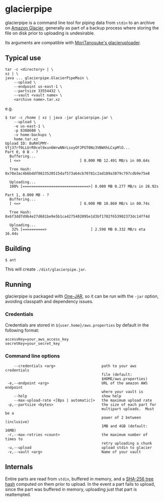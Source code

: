 # glacierpipe

glacierpipe is a command line tool for piping data from ```stdin``` to an archive on [Amazon Glacier](http://aws.amazon.com/glacier/‎), generally as part of a
backup process where storing the file on disk prior to uploading is undesirable. 

Its arguments are compatible with [MoriTanosuke's glacieruploader](https://github.com/MoriTanosuke/glacieruploader/).

## Typical use

```
tar -c <directory> | \
xz | \
java ... glacierpipe.GlacierPipeMain \
    --upload \
    --endpoint us-east-1 \
    --partsize 33554432 \
    --vault <vault name> \
    <archive name>.tar.xz
```

e.g.

```
$ tar -c /home | xz | java -jar glacierpipe.jar \
    --upload \
    -e us-east-1 \
    -p 8388608 \
    -v home-backups \
    home.tar.xz
Upload ID: BuRHlPMY-Vfj37rf0LLUrR9cel9xun6WrwNNrLsoyOFJPGT0Nz3VBWXhLCxpMlO...
Part 0, 0 B - ?
  Buffering...
  [ <=>                           ] 8.000 MB 12.491 MB/s in 00.64s

  Tree Hash: 0x70e3ac4b6bddf0823520515daf573a64cb70781c2ad189a3879c797cdb9e75e8

  Uploading...
  100% [==============================>] 8.000 MB 0.277 MB/s in 28.92s

Part 1, 8.000 MB - ?
  Buffering...
  [ <=>                           ] 8.000 MB 10.860 MB/s in 00.74s

  Tree Hash: 0x6f3dd7d9b4e27d681be9e5b1ca4275402095e1d3bf1702f653902373dc14ff4d

  Uploading...
   32% [==========>                    ] 2.598 MB 0.332 MB/s eta 16.44s
```

## Building
```
$ ant
```

This will create ```./dist/glacierpipe.jar```.

## Running
glacierpipe is packaged with [One-JAR](http://one-jar.sourceforge.net/), so it can be run with the `-jar` option, avoiding classpath and dependency issues.

### Credentials
Credentials are stored in ```${user.home}/aws.properties``` by default in the following format:

```
accessKey=your_aws_access_key
secretKey=your_secret_key
```

### Command line options
```
    --credentials <arg>                     path to your aws credentials
                                            file (default:
                                            $HOME/aws.properties)
 -e,--endpoint <arg>                        URL of the amazon AWS endpoint
                                            where your vault is
    --help                                  show help
    --max-upload-rate <[Bps | automatic]>   the maximum upload rate
 -p,--partsize <bytes>                      the size of each part for
                                            multipart uploads.  Must be a
                                            power of 2 between (inclusive)
                                            1MB and 4GB (default: 16MB)
 -r,--max-retries <count>                   the maximum number of times to
                                            retry uploading a chunk
 -u,--upload                                upload stdin to glacier
 -v,--vault <arg>                           Name of your vault
```

## Internals
Entire parts are read from ```stdin```, buffered in memory, and a [SHA-256 tree hash](http://docs.aws.amazon.com/amazonglacier/latest/dev/checksum-calculations.html) computed on them prior to
upload.  In the event a part fails to upload, since the part was buffered in memory, uploading just that part is
reattempted.